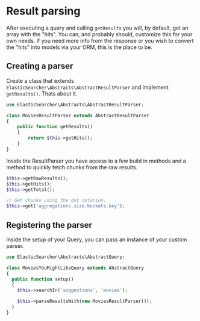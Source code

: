 # Result parsing

After executing a query and calling `getResults` you will, by default, get an array with the "hits". You can, and probably
should, customize this for your own needs. If you need more info from the response or you wish to convert the "hits" into
models via your ORM, this is the place to be.

## Creating a parser

Create a class that extends `ElasticSearcher\Abstracts\AbstractResultParser` and implement `getResults()`. Thats about it.

```php
use ElasticSearcher\Abstracts\AbstractResultParser;

class MoviesResultParser extends AbstractResultParser
{
	public function getResults()
	{
		return $this->getHits();
	}
}
```

Inside the ResultParser you have access to a few build in methods and a method to quickly fetch chunks from the
raw results.

```php
$this->getRawResults();
$this->getHits();
$this->getTotal();

// Get chunks using the dot notation.
$this->get('aggregations.size.buckets.key');
```

## Registering the parser

Inside the setup of your Query, you can pass an instance of your custom parser.

```php
use ElasticSearcher\Abstracts\AbstractQuery;

class MoviesYouMightLikeQuery extends AbstractQuery
{
  public function setup()
  {
    $this->searchIn('suggestions', 'movies');

    $this->parseResultsWith(new MoviesResultParser());
  }
}
```
